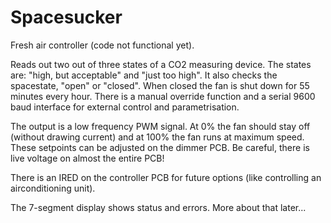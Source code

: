 Spacesucker
===========

Fresh air controller (code not functional yet).


Reads out two out of three states of a CO2 measuring device. The states are: "high, but acceptable" and "just too high".
It also checks the spacestate, "open" or "closed". When closed the fan is shut down for 55 minutes every hour.
There is a manual override function and a serial 9600 baud interface for external control and parametrisation.

The output is a low frequency PWM signal. At 0% the fan should stay off (without drawing current) and at 100% the fan
runs at maximum speed. These setpoints can be adjusted on the dimmer PCB. Be careful, there is live voltage on almost
the entire PCB!

There is an IRED on the controller PCB for future options (like controlling an airconditioning unit).

The 7-segment display shows status and errors. More about that later...
